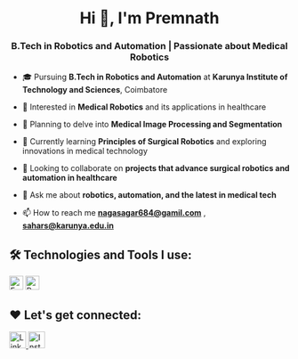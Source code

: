 <h1 align="center">Hi 👋, I'm Premnath</h1>
<h3 align="center">B.Tech in Robotics and Automation | Passionate about Medical Robotics</h3>

- 🎓 Pursuing **B.Tech in Robotics and Automation** at **Karunya Institute of Technology and Sciences**, Coimbatore

- 🤖 Interested in **Medical Robotics** and its applications in healthcare

- 🧠 Planning to delve into **Medical Image Processing and Segmentation**

- 🌱 Currently learning **Principles of Surgical Robotics** and exploring innovations in medical technology

- 👯 Looking to collaborate on **projects that advance surgical robotics and automation in healthcare**

- 💬 Ask me about **robotics, automation, and the latest in medical tech**

- 📫 How to reach me **nagasagar684@gamil.com** , **sahars@karunya.edu.in**
  
## 🛠️ Technologies and Tools I use:

<p>
<img alt="Fusion 360" src="https://img.shields.io/badge/Fusion%20360-ED1C24?style=for-the-badge&logo=autodesk&logoColor=white" height="25px"/>
<img alt="Python" src="https://img.shields.io/badge/Python-14354C?style=for-the-badge&logo=python&logoColor=white" height="25px"/>

## ❤️ Let's get connected:

<p><a href="https://www.linkedin.com/in/sahar-s-bb8baa286?utm_source=share&utm_campaign=share_via&utm_content=profile&utm_medium=android_app/" target="_blank"><img alt="LinkedIn" src="https://img.shields.io/badge/linkedin-%230077B5.svg?&style=for-the-badge&logo=linkedin&logoColor=white"  height="30px"/>
</a><a href="https://www.instagram.com/sahar_s.675?igsh=cTAxaDF4bTkwaWhu" target="_blank"><img alt="Instagram" src="https://img.shields.io/badge/Instagram-E4405F?style=for-the-badge&logo=instagram&logoColor=white"  height="30px"/></a>
</p>
